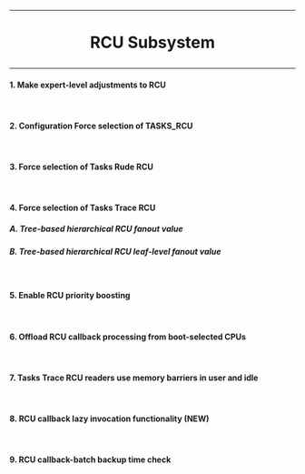 ---------------------------------------------------------------------------------
# <p align='center'> RCU Subsystem </p>
---------------------------------------------------------------------------------
#### 1. Make expert-level adjustments to RCU
<br />

#### 2. Configuration Force selection of TASKS_RCU
<br />

#### 3. Force selection of Tasks Rude RCU
<br />

#### 4. Force selection of Tasks Trace RCU
##### A. Tree-based hierarchical RCU fanout value

##### B. Tree-based hierarchical RCU leaf-level fanout value

<br />

#### 5. Enable RCU priority boosting 
<br />

#### 6. Offload RCU callback processing from boot-selected CPUs 
<br />

#### 7. Tasks Trace RCU readers use memory barriers in user and idle
<br />

#### 8. RCU callback lazy invocation functionality (NEW)
<br />

#### 9. RCU callback-batch backup time check
<br />




